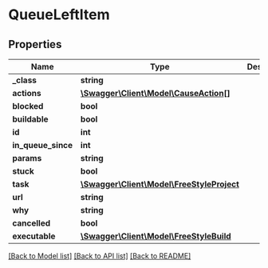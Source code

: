 # QueueLeftItem

## Properties
Name | Type | Description | Notes
------------ | ------------- | ------------- | -------------
**_class** | **string** |  | [optional] 
**actions** | [**\Swagger\Client\Model\CauseAction[]**](CauseAction.md) |  | [optional] 
**blocked** | **bool** |  | [optional] 
**buildable** | **bool** |  | [optional] 
**id** | **int** |  | [optional] 
**in_queue_since** | **int** |  | [optional] 
**params** | **string** |  | [optional] 
**stuck** | **bool** |  | [optional] 
**task** | [**\Swagger\Client\Model\FreeStyleProject**](FreeStyleProject.md) |  | [optional] 
**url** | **string** |  | [optional] 
**why** | **string** |  | [optional] 
**cancelled** | **bool** |  | [optional] 
**executable** | [**\Swagger\Client\Model\FreeStyleBuild**](FreeStyleBuild.md) |  | [optional] 

[[Back to Model list]](../README.md#documentation-for-models) [[Back to API list]](../README.md#documentation-for-api-endpoints) [[Back to README]](../README.md)



